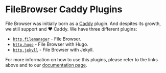 # FileBrowser Caddy Plugins

File Browser was initially born as a [Caddy][0] plugin. And despites its growth, we still support and ❤ Caddy. We have three different plugins:

- [`http.filemanager`][1] - File Browser.
- [`http.hugo`][2] - File Browser with Hugo.
- [`http.jekyll`][3] - File Browser with Jekyll.

For more information on how to use this plugins, please refer to the links above and to our [documentation page][4].

[0]: https://caddyserver.com
[1]: https://caddyserver.com/docs/http.filemanager
[2]: https://caddyserver.com/docs/http.hugo
[3]: https://caddyserver.com/docs/http.jekyll
[4]: https://filebrowser.github.io/caddy/
